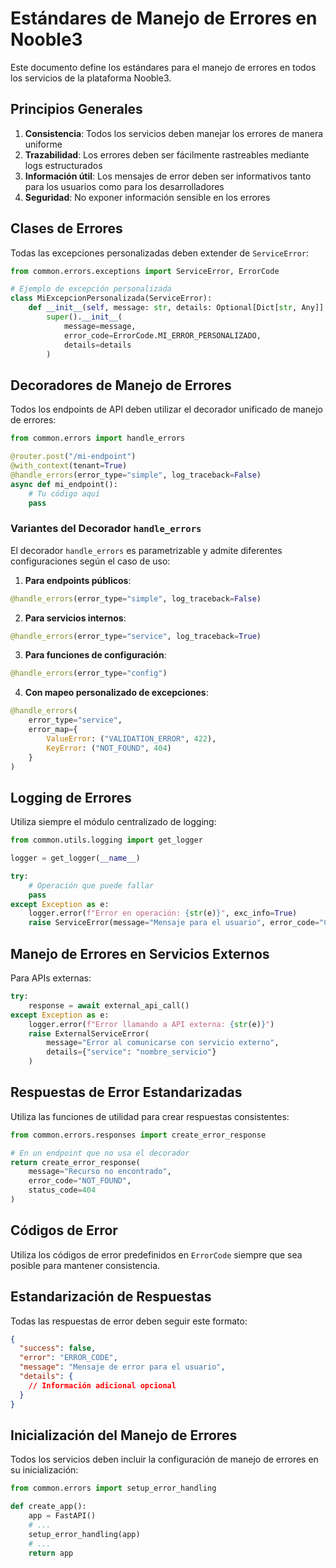 # Estándares de Manejo de Errores en Nooble3

Este documento define los estándares para el manejo de errores en todos los servicios de la plataforma Nooble3.

## Principios Generales

1. **Consistencia**: Todos los servicios deben manejar los errores de manera uniforme
2. **Trazabilidad**: Los errores deben ser fácilmente rastreables mediante logs estructurados
3. **Información útil**: Los mensajes de error deben ser informativos tanto para los usuarios como para los desarrolladores
4. **Seguridad**: No exponer información sensible en los errores

## Clases de Errores

Todas las excepciones personalizadas deben extender de `ServiceError`:

```python
from common.errors.exceptions import ServiceError, ErrorCode

# Ejemplo de excepción personalizada
class MiExcepcionPersonalizada(ServiceError):
    def __init__(self, message: str, details: Optional[Dict[str, Any]] = None):
        super().__init__(
            message=message,
            error_code=ErrorCode.MI_ERROR_PERSONALIZADO,
            details=details
        )
```

## Decoradores de Manejo de Errores

Todos los endpoints de API deben utilizar el decorador unificado de manejo de errores:

```python
from common.errors import handle_errors

@router.post("/mi-endpoint")
@with_context(tenant=True)
@handle_errors(error_type="simple", log_traceback=False)
async def mi_endpoint():
    # Tu código aquí
    pass
```

### Variantes del Decorador `handle_errors`

El decorador `handle_errors` es parametrizable y admite diferentes configuraciones según el caso de uso:

1. **Para endpoints públicos**:
```python
@handle_errors(error_type="simple", log_traceback=False)
```

2. **Para servicios internos**:
```python
@handle_errors(error_type="service", log_traceback=True)
```

3. **Para funciones de configuración**:
```python
@handle_errors(error_type="config")
```

4. **Con mapeo personalizado de excepciones**:
```python
@handle_errors(
    error_type="service",
    error_map={
        ValueError: ("VALIDATION_ERROR", 422),
        KeyError: ("NOT_FOUND", 404)
    }
)
```

## Logging de Errores

Utiliza siempre el módulo centralizado de logging:

```python
from common.utils.logging import get_logger

logger = get_logger(__name__)

try:
    # Operación que puede fallar
    pass
except Exception as e:
    logger.error(f"Error en operación: {str(e)}", exc_info=True)
    raise ServiceError(message="Mensaje para el usuario", error_code="CODIGO_ERROR")
```

## Manejo de Errores en Servicios Externos

Para APIs externas:

```python
try:
    response = await external_api_call()
except Exception as e:
    logger.error(f"Error llamando a API externa: {str(e)}")
    raise ExternalServiceError(
        message="Error al comunicarse con servicio externo",
        details={"service": "nombre_servicio"}
    )
```

## Respuestas de Error Estandarizadas

Utiliza las funciones de utilidad para crear respuestas consistentes:

```python
from common.errors.responses import create_error_response

# En un endpoint que no usa el decorador
return create_error_response(
    message="Recurso no encontrado",
    error_code="NOT_FOUND",
    status_code=404
)
```

## Códigos de Error

Utiliza los códigos de error predefinidos en `ErrorCode` siempre que sea posible para mantener consistencia.

## Estandarización de Respuestas

Todas las respuestas de error deben seguir este formato:

```json
{
  "success": false,
  "error": "ERROR_CODE",
  "message": "Mensaje de error para el usuario",
  "details": {
    // Información adicional opcional
  }
}
```

## Inicialización del Manejo de Errores

Todos los servicios deben incluir la configuración de manejo de errores en su inicialización:

```python
from common.errors import setup_error_handling

def create_app():
    app = FastAPI()
    # ...
    setup_error_handling(app)
    # ...
    return app

